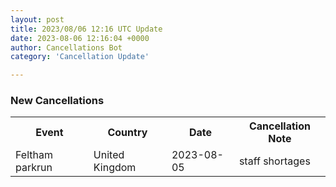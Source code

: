 ```yaml
---
layout: post
title: 2023/08/06 12:16 UTC Update
date: 2023-08-06 12:16:04 +0000
author: Cancellations Bot
category: 'Cancellation Update'

---
```


<h3>New Cancellations</h3>
<div class='hscrollable'>
<table style='width: 100%'>
    <tr>
        <th>Event</th>
        <th>Country</th>
        <th>Date</th>
        <th>Cancellation Note</th>
    </tr>
    <tr>
        <td>Feltham parkrun</td>
        <td>United Kingdom</td>
        <td>2023-08-05</td>
        <td>staff shortages</td>
    </tr>
</table>
</div>
